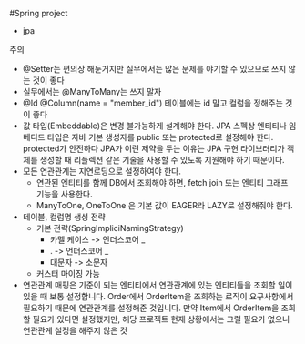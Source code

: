 #Spring project

- jpa 

주의

- @Setter는 편의상 해둔거지만 실무에서는 많은 문제를 야기할 수 있으므로 쓰지 않는 것이 좋다
- 실무에서는 @ManyToMany는 쓰지 말자
- @Id @Column(name = "member_id") 테이블에는 id 말고 컬럼을 정해주는 것이 좋다
- 값 타입(Embeddable)은 변경 불가능하게 설계해야 한다.
    JPA 스펙상 엔티티나 임베디드 타입은 자바 기본 생성자를 public 또는 protected로 설정해야 한다. 
  protected가 안전하다 JPA가 이런 제약을 두는 이유는 JPA 구현 라이브러리가 객체를 생성할 때 리플렉션 같은 기술을
    사용할 수 있도록 지원해야 하기 때문이다.
- 모든 연관관계는 지연로딩으로 설정하여야 한다. 
  - 연관된 엔티티를 함께 DB에서 조회해야 하면, fetch join 또는 엔티티 그래프 기능을 사용한다.
  - ManyToOne, OneToOne 은 기본 값이 EAGER라 LAZY로 설정해줘야 한다.
- 테이블, 컬럼명 생성 전략
  - 기본 전략(SpringImpliciNamingStrategy) 
    - 카멜 케이스 -> 언더스코어 _
    - . -> 언더스코어 _
    - 대문자 -> 소문자
  - 커스터 마이징 가능
- 연관관계 매핑은 기준이 되는 엔티티에서 연관관계에 있는 엔티티들을 조회할 일이 있을 때 보통 설정합니다.
Order에서 OrderItem을 조회하는 로직이 요구사항에서 필요하기 때문에 연관관계를 설정해준 것입니다. 만약 Item에서 OrderItem을 조회할 필요가 있다면 설정했지만, 해당 프로젝트 현재 상황에서는 그럴 필요가 없으니 연관관계 설정을 해주지 않은 것
